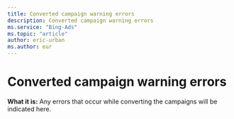 ```yaml
---
title: Converted campaign warning errors
description: Converted campaign warning errors
ms.service: "Bing-Ads"
ms.topic: "article"
author: eric-urban
ms.author: eur
---
```


# Converted campaign warning errors

**What it is:** Any errors that occur while converting the campaigns will be indicated here.


